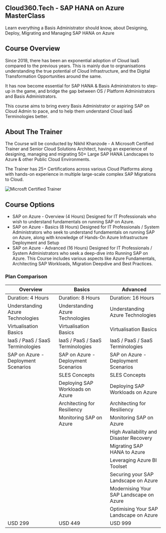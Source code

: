 ## Cloud360.Tech - SAP HANA on Azure MasterClass

Learn everything a Basis Administrator should know, about Designing, Deploy, Migrating and Managing SAP HANA on Azure


## Course Overview

Since 2018, there has been an exponential adoption of Cloud IaaS compared to the previous years. This is mainly due to orgnanisations understanding the true potential of Cloud Infrastructure, and the Digital Transformation Opportunities around the same.

It has now become essential for SAP HANA & Basis Administrators to step-up in the game, and bridge the gap between OS / Platform Administrators and Basis Administrators.

This course aims to bring every Basis Administrator or aspiring SAP on Cloud Admin to pace, and to help them understand Cloud IaaS Terminologies better.

## About The Trainer 

The Course will be conducted by Nikhil Khanzode - A Microsoft Certified Trainer and Senior Cloud Solutions Architect, having an experience of designing, managing and migrating 50+ Large SAP HANA Landscapes to Azure & other Public Cloud Environments.

The Trainer has 25+ Certifications across various Cloud Platforms along with hands-on experience in multiple large-scale complex SAP Migrations to Cloud.

![Microsft Certified Trainer](https://images.credly.com/size/680x680/images/a6ea4416-4f34-4a85-bc24-eb3fe32fd241/MCT-Microsoft_Certified_Trainer-600x600.png)

## Course Options

- SAP on Azure - Overview  (4 Hours)
Designed for IT Professionals who wish to understand fundamentals on running SAP on Azure. 
- SAP on Azure - Basics (8 Hours)
Designed for IT Professionals / System Administrators who seek to understand fundamentals on running SAP on Azure, along with knowledge of Hands-On Azure Infrastructure Deployment and Setup
- SAP on Azure - Advanced (16 Hours)
Designed for IT Professionals / System Administrators who seek a deep-dive into Running SAP on Azure. This Course includes various aspects like Azure Fundamentals, Architecting SAP Workloads, Migration Deepdive and Best Practices. 


### Plan Comparison

| Overview     | Basics        | Advanced       |
| ------------- | ------------- | --------------
| Duration: 4 Hours  | Duration: 8 Hours | Duration: 16 Hours  |
| Understanding Azure Technologies| Understanding Azure Technologies  | Understanding Azure Technologies |
| Virtualisation Basics | Virtualisation Basics  | Virtualisation Basics |
| IaaS / PaaS / SaaS Terminologies | IaaS / PaaS / SaaS Terminologies  | IaaS / PaaS / SaaS Terminologies |
| SAP on Azure - Deployment Scenarios | SAP on Azure - Deployment Scenarios  | SAP on Azure - Deployment Scenarios |
|  | SLES Concepts  | SLES Concepts |
|  | Deploying SAP Workloads on Azure  | Deploying SAP Workloads on Azure  |
|  | Architecting for Resiliency | Architecting for Resiliency   |
|  | Monitoring SAP on Azure | Monitoring SAP on Azure  |
|  |  | High Availability and Disaster Recovery  |
|  |  | Migrating SAP HANA to Azure  |
|  |  | Leveraging Azure BI Toolset |
|  |  | Securing your SAP Landscape on Azure |
|  |  | Modernising Your SAP Landscape on Azure |
|  |  | Optimising Your SAP Landscape on Azure |
| USD 299 | USD 449  | USD 999 |
